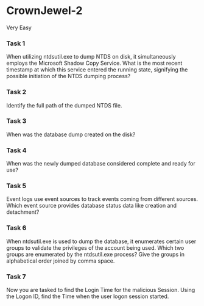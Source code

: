 # CrownJewel-2
Very Easy


### Task 1

When utilizing ntdsutil.exe to dump NTDS on disk, it simultaneously employs the Microsoft Shadow Copy Service. What is the most recent timestamp at which this service entered the running state, signifying the possible initiation of the NTDS dumping process?

### Task 2

Identify the full path of the dumped NTDS file.

### Task 3

When was the database dump created on the disk?

### Task 4

When was the newly dumped database considered complete and ready for use?

### Task 5

Event logs use event sources to track events coming from different sources. Which event source provides database status data like creation and detachment?

### Task 6

When ntdsutil.exe is used to dump the database, it enumerates certain user groups to validate the privileges of the account being used. Which two groups are enumerated by the ntdsutil.exe process? Give the groups in alphabetical order joined by comma space.

### Task 7

Now you are tasked to find the Login Time for the malicious Session. Using the Logon ID, find the Time when the user logon session started.
